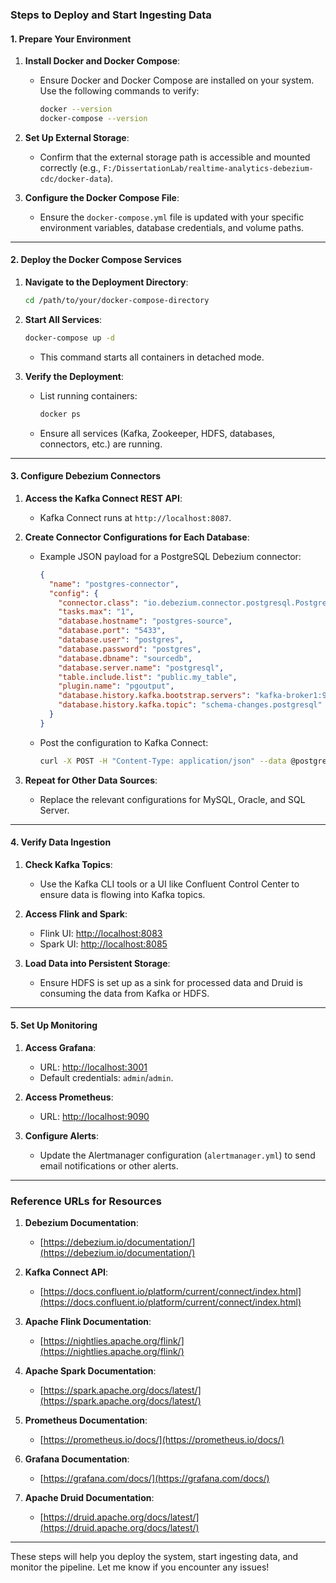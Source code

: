 ### **Steps to Deploy and Start Ingesting Data**

#### **1. Prepare Your Environment**
1. **Install Docker and Docker Compose**:
   - Ensure Docker and Docker Compose are installed on your system. Use the following commands to verify:
     ```bash
     docker --version
     docker-compose --version
     ```

2. **Set Up External Storage**:
   - Confirm that the external storage path is accessible and mounted correctly (e.g., `F:/DissertationLab/realtime-analytics-debezium-cdc/docker-data`).

3. **Configure the Docker Compose File**:
   - Ensure the `docker-compose.yml` file is updated with your specific environment variables, database credentials, and volume paths.

---

#### **2. Deploy the Docker Compose Services**
1. **Navigate to the Deployment Directory**:
   ```bash
   cd /path/to/your/docker-compose-directory
   ```

2. **Start All Services**:
   ```bash
   docker-compose up -d
   ```
   - This command starts all containers in detached mode.

3. **Verify the Deployment**:
   - List running containers:
     ```bash
     docker ps
     ```
   - Ensure all services (Kafka, Zookeeper, HDFS, databases, connectors, etc.) are running.

---

#### **3. Configure Debezium Connectors**
1. **Access the Kafka Connect REST API**:
   - Kafka Connect runs at `http://localhost:8087`.

2. **Create Connector Configurations for Each Database**:
   - Example JSON payload for a PostgreSQL Debezium connector:
     ```json
     {
       "name": "postgres-connector",
       "config": {
         "connector.class": "io.debezium.connector.postgresql.PostgresConnector",
         "tasks.max": "1",
         "database.hostname": "postgres-source",
         "database.port": "5433",
         "database.user": "postgres",
         "database.password": "postgres",
         "database.dbname": "sourcedb",
         "database.server.name": "postgresql",
         "table.include.list": "public.my_table",
         "plugin.name": "pgoutput",
         "database.history.kafka.bootstrap.servers": "kafka-broker1:9092",
         "database.history.kafka.topic": "schema-changes.postgresql"
       }
     }
     ```
   - Post the configuration to Kafka Connect:
     ```bash
     curl -X POST -H "Content-Type: application/json" --data @postgres-connector.json http://localhost:8087/connectors
     ```

3. **Repeat for Other Data Sources**:
   - Replace the relevant configurations for MySQL, Oracle, and SQL Server.

---

#### **4. Verify Data Ingestion**
1. **Check Kafka Topics**:
   - Use the Kafka CLI tools or a UI like Confluent Control Center to ensure data is flowing into Kafka topics.

2. **Access Flink and Spark**:
   - Flink UI: [http://localhost:8083](http://localhost:8083)
   - Spark UI: [http://localhost:8085](http://localhost:8085)

3. **Load Data into Persistent Storage**:
   - Ensure HDFS is set up as a sink for processed data and Druid is consuming the data from Kafka or HDFS.

---

#### **5. Set Up Monitoring**
1. **Access Grafana**:
   - URL: [http://localhost:3001](http://localhost:3001)
   - Default credentials: `admin`/`admin`.

2. **Access Prometheus**:
   - URL: [http://localhost:9090](http://localhost:9090)

3. **Configure Alerts**:
   - Update the Alertmanager configuration (`alertmanager.yml`) to send email notifications or other alerts.

---

### **Reference URLs for Resources**
1. **Debezium Documentation**:
   - [https://debezium.io/documentation/](https://debezium.io/documentation/)

2. **Kafka Connect API**:
   - [https://docs.confluent.io/platform/current/connect/index.html](https://docs.confluent.io/platform/current/connect/index.html)

3. **Apache Flink Documentation**:
   - [https://nightlies.apache.org/flink/](https://nightlies.apache.org/flink/)

4. **Apache Spark Documentation**:
   - [https://spark.apache.org/docs/latest/](https://spark.apache.org/docs/latest/)

5. **Prometheus Documentation**:
   - [https://prometheus.io/docs/](https://prometheus.io/docs/)

6. **Grafana Documentation**:
   - [https://grafana.com/docs/](https://grafana.com/docs/)

7. **Apache Druid Documentation**:
   - [https://druid.apache.org/docs/latest/](https://druid.apache.org/docs/latest/)

---

These steps will help you deploy the system, start ingesting data, and monitor the pipeline. Let me know if you encounter any issues!
